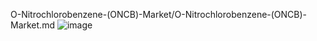 O-Nitrochlorobenzene-(ONCB)-Market/O-Nitrochlorobenzene-(ONCB)-Market.md
![image](https://github.com/user-attachments/assets/98ff0bda-422b-49b4-bdb9-95c7fce6bbb4)
